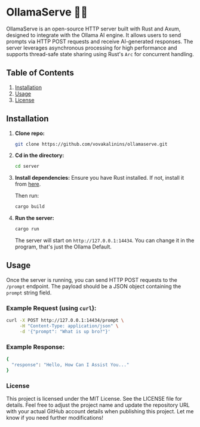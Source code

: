 # OllamaServe 🦙🛜

OllamaServe is an open-source HTTP server built with Rust and Axum, designed to integrate with the Ollama AI engine. It allows users to send prompts via HTTP POST requests and receive AI-generated responses. The server leverages asynchronous processing for high performance and supports thread-safe state sharing using Rust's `Arc` for concurrent handling.

## Table of Contents
1. [Installation](#installation)
2. [Usage](#usage)
3. [License](#license)

## Installation

1. **Clone repo:**
    ```bash
    git clone https://github.com/vovakalinins/ollamaserve.git
    ```

2. **Cd in the directory:**
    ```bash
    cd server
    ```

3. **Install dependencies:**
    Ensure you have Rust installed. If not, install it from [here](https://www.rust-lang.org/tools/install).

    Then run:
    ```bash
    cargo build
    ```

4. **Run the server:**
    ```bash
    cargo run
    ```

    The server will start on `http://127.0.0.1:14434`. You can change it in the program, that's just the Ollama Default.

## Usage

Once the server is running, you can send HTTP POST requests to the `/prompt` endpoint. The payload should be a JSON object containing the `prompt` string field.

### Example Request (using `curl`):

```bash
curl -X POST http://127.0.0.1:14434/prompt \
     -H "Content-Type: application/json" \
     -d '{"prompt": "What is up bro?"}'
```

### Example Response:
```bash
{
  "response": "Hello, How Can I Assist You..."
}
```

### License
This project is licensed under the MIT License. See the LICENSE file for details.
Feel free to adjust the project name and update the repository URL with your actual GitHub account details when publishing this project. Let me know if you need further modifications!
